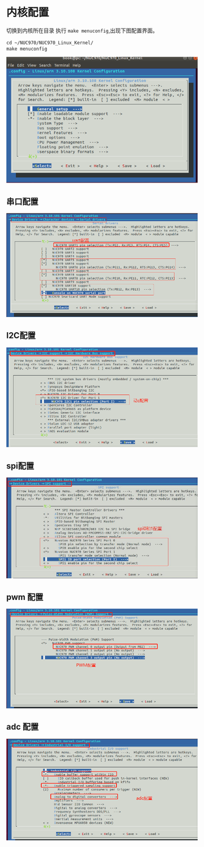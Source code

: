# 内核配置

切换到内核所在目录 执行 `make menuconfig`,出现下图配置界面。

```shell
cd ~/NUC970/NUC970_Linux_Kernel/
make menuconfig
```

![1578746636765](../media/18.kernelcfg.png)

## 串口配置

![](../media/24.Uart_cfg.png)

## I2C配置

![](../media/25.I2C1_cfg.png)

## spi配置

![](../media/26.spi0_cfg.jpg)

## pwm 配置

![](../media/27.pwm_cfg.png)

## adc 配置

![](../media/28.adc_cfg.png)